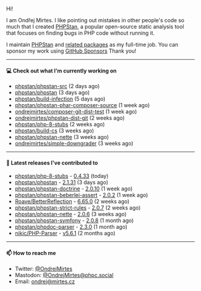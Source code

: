 Hi!

I am Ondřej Mirtes. I like pointing out mistakes in other people's code so much that I created [PHPStan](https://phpstan.org/), a popular open-source static analysis tool that focuses on finding bugs in PHP code without running it.

I maintain [PHPStan](https://github.com/phpstan/phpstan) and [related packages](https://github.com/phpstan/) as my full-time job. You can sponsor my work using [GitHub Sponsors](https://github.com/sponsors/ondrejmirtes) Thank you!

---

#### 💻 Check out what I'm currently working on

- [phpstan/phpstan-src](https://github.com/phpstan/phpstan-src) (2 days ago)
- [phpstan/phpstan](https://github.com/phpstan/phpstan) (3 days ago)
- [phpstan/build-infection](https://github.com/phpstan/build-infection) (5 days ago)
- [phpstan/phpstan-phar-composer-source](https://github.com/phpstan/phpstan-phar-composer-source) (1 week ago)
- [ondrejmirtes/composer-git-dist-test](https://github.com/ondrejmirtes/composer-git-dist-test) (1 week ago)
- [ondrejmirtes/phpstan-dist-git](https://github.com/ondrejmirtes/phpstan-dist-git) (2 weeks ago)
- [phpstan/php-8-stubs](https://github.com/phpstan/php-8-stubs) (2 weeks ago)
- [phpstan/build-cs](https://github.com/phpstan/build-cs) (3 weeks ago)
- [phpstan/phpstan-nette](https://github.com/phpstan/phpstan-nette) (3 weeks ago)
- [ondrejmirtes/simple-downgrader](https://github.com/ondrejmirtes/simple-downgrader) (3 weeks ago)

---

#### 🔭 Latest releases I've contributed to

- [phpstan/php-8-stubs](https://github.com/phpstan/php-8-stubs) - [0.4.33](https://github.com/phpstan/php-8-stubs/releases/tag/0.4.33) (today)
- [phpstan/phpstan](https://github.com/phpstan/phpstan) - [2.1.31](https://github.com/phpstan/phpstan/releases/tag/2.1.31) (3 days ago)
- [phpstan/phpstan-doctrine](https://github.com/phpstan/phpstan-doctrine) - [2.0.10](https://github.com/phpstan/phpstan-doctrine/releases/tag/2.0.10) (1 week ago)
- [phpstan/phpstan-beberlei-assert](https://github.com/phpstan/phpstan-beberlei-assert) - [2.0.2](https://github.com/phpstan/phpstan-beberlei-assert/releases/tag/2.0.2) (1 week ago)
- [Roave/BetterReflection](https://github.com/Roave/BetterReflection) - [6.65.0](https://github.com/Roave/BetterReflection/releases/tag/6.65.0) (2 weeks ago)
- [phpstan/phpstan-strict-rules](https://github.com/phpstan/phpstan-strict-rules) - [2.0.7](https://github.com/phpstan/phpstan-strict-rules/releases/tag/2.0.7) (2 weeks ago)
- [phpstan/phpstan-nette](https://github.com/phpstan/phpstan-nette) - [2.0.6](https://github.com/phpstan/phpstan-nette/releases/tag/2.0.6) (3 weeks ago)
- [phpstan/phpstan-symfony](https://github.com/phpstan/phpstan-symfony) - [2.0.8](https://github.com/phpstan/phpstan-symfony/releases/tag/2.0.8) (1 month ago)
- [phpstan/phpdoc-parser](https://github.com/phpstan/phpdoc-parser) - [2.3.0](https://github.com/phpstan/phpdoc-parser/releases/tag/2.3.0) (1 month ago)
- [nikic/PHP-Parser](https://github.com/nikic/PHP-Parser) - [v5.6.1](https://github.com/nikic/PHP-Parser/releases/tag/v5.6.1) (2 months ago)

---

#### 📫 How to reach me

- Twitter: [@OndrejMirtes](https://twitter.com/ondrejmirtes)
- Mastodon: [@OndrejMirtes@phpc.social](https://phpc.social/@OndrejMirtes)
- Email: [ondrej@mirtes.cz](mailto:ondrej@mirtes.cz)
